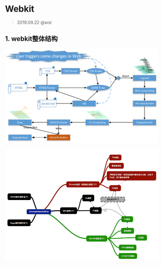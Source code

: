 # Webkit

> 2019.09.22 @wsl 

## 1. webkit整体结构

![1569140338961](.\images\webkit.png)



![img](.\images\chrome-full.png)
